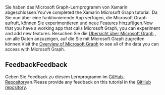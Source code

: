 <!-- markdownlint-disable MD002 MD041 -->

<span data-ttu-id="bc435-101">Sie haben das Microsoft Graph-Lernprogramm von Xamarin abgeschlossen.</span><span class="sxs-lookup"><span data-stu-id="bc435-101">You've completed the Xamarin Microsoft Graph tutorial.</span></span> <span data-ttu-id="bc435-102">Da Sie nun über eine funktionierende App verfügen, die Microsoft Graph aufruft, können Sie experimentieren und neue Features hinzufügen.</span><span class="sxs-lookup"><span data-stu-id="bc435-102">Now that you have a working app that calls Microsoft Graph, you can experiment and add new features.</span></span> <span data-ttu-id="bc435-103">Besuchen Sie die [Übersicht über Microsoft Graph](/graph/overview) , um alle Daten anzuzeigen, auf die Sie mit Microsoft Graph zugreifen können.</span><span class="sxs-lookup"><span data-stu-id="bc435-103">Visit the [Overview of Microsoft Graph](/graph/overview) to see all of the data you can access with Microsoft Graph.</span></span>

## <a name="feedback"></a><span data-ttu-id="bc435-104">Feedback</span><span class="sxs-lookup"><span data-stu-id="bc435-104">Feedback</span></span>

<span data-ttu-id="bc435-105">Geben Sie Feedback zu diesem Lernprogramm im [GitHub-Repository](https://github.com/microsoftgraph/msgraph-training-xamarin)an.</span><span class="sxs-lookup"><span data-stu-id="bc435-105">Please provide any feedback on this tutorial in the [GitHub repository](https://github.com/microsoftgraph/msgraph-training-xamarin).</span></span>
